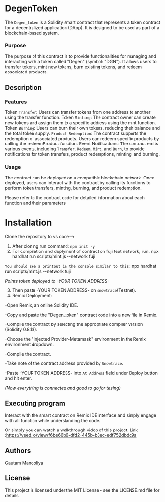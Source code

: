 # DegenToken
The `Degen_token` is a Solidity smart contract that represents a token contract for a decentralized application (DApp). It is designed to be used as part of a blockchain-based system.
### Purpose
The purpose of this contract is to provide functionalities for managing and interacting with a token called "Degen" (symbol: "DGN"). It allows users to transfer tokens, mint new tokens, burn existing tokens, and redeem associated products.

## Description
### Features
Token `Transfer`: Users can transfer tokens from one address to another using the transfer function.
Token `Minting`: The contract owner can create new tokens and assign them to a specific address using the mint function.
Token `Burning`: Users can burn their own tokens, reducing their balance and the total token supply.
`Product Redemption`: The contract supports the redemption of associated products. Users can redeem specific products by calling the redeemProduct function.
Event Notifications: The contract emits various events, including `Transfer`, `Redeem`, `Mint`, and `Burn`, to provide notifications for token transfers, product redemptions, minting, and burning.
### Usage
The contract can be deployed on a compatible blockchain network. Once deployed, users can interact with the contract by calling its functions to perform token transfers, minting, burning, and product redemption.

Please refer to the contract code for detailed information about each function and their parameters.

# Installation

Clone the repository to vs code-->
1. After cloning run command: ` npm init -y `
2. For compilation and deplyment of contract on fuji test network, run: npx hardhat run scripts/mint.js --network fuji
 
`You should see a printout in the console similar to this:`
npx hardhat run scripts/mint.js --network fuji

*Points token deployed to -YOUR TOKEN ADDRESS-*

3. Then paste -YOUR TOKEN ADDRESS- on `snowtrace`(Testnet).
4. Remix Deployment:

-Open Remix, an online Solidity IDE.

-Copy and paste the "Degen_token" contract code into a new file in Remix.

-Compile the contract by selecting the appropriate compiler version (Solidity 0.8.18).

-Choose the "Injected Provider-Metamask" environment in the Remix environment dropdown.

-Compile the contract.

-Take note of the contract address provided by `Snowtrace`.

-Paste -YOUR TOKEN ADDRESS- into `At Address` field under Deploy button and hit enter. 

*(Now everything is connected and good to go for tesing)*

## Executing program
Interact with the smart contract on Remix IDE interface and simply engage with all function
while understanding the code.

Or simply you can watch a walkthrough video of this project. Link :https://veed.io/view/f6be66b6-dfd2-445b-b3ec-edf752dbdc9a

## Authors
Gautam Mandoliya
## License
This project is licensed under the MIT License - see the LICENSE.md file for details




